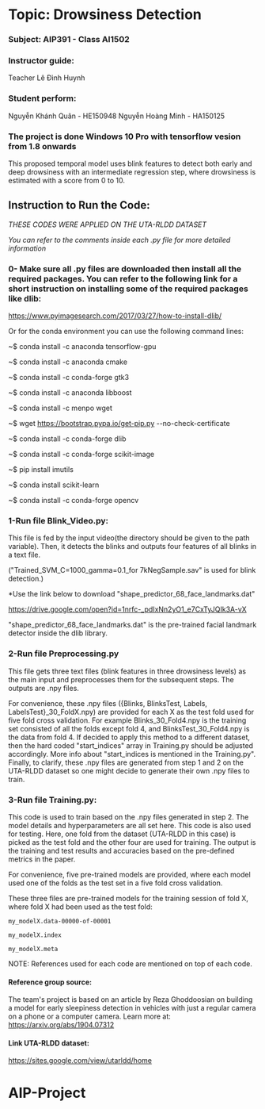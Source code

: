 #  Topic: Drowsiness Detection



### Subject: AIP391 - Class AI1502
### Instructor guide: 
Teacher Lê Đình Huynh
### Student perform:
Nguyễn Khánh Quân - HE150948
Nguyễn Hoàng Minh - HA150125

### The project is done Windows 10 Pro with tensorflow vesion from 1.8 onwards

This proposed temporal model uses blink features to detect both early and deep drowsiness with an intermediate regression step, where drowsiness is estimated with a score from 0 to 10. 

## Instruction to Run the Code:
*THESE CODES WERE APPLIED ON THE UTA-RLDD DATASET*

*You can refer to the comments inside each .py file for more detailed information*

### 0- Make sure all .py files are downloaded then install all the required packages. You can refer to the following link for a short instruction on installing some of the required packages like dlib:
https://www.pyimagesearch.com/2017/03/27/how-to-install-dlib/

Or for the conda environment you can use the following command lines:

~$ conda install -c anaconda tensorflow-gpu

~$ conda install -c anaconda cmake

~$ conda install -c conda-forge gtk3

~$ conda install -c anaconda libboost

~$ conda install -c menpo wget

~$ wget https://bootstrap.pypa.io/get-pip.py --no-check-certificate

~$ conda install -c conda-forge dlib

~$ conda install -c conda-forge scikit-image

~$ pip install imutils

~$ conda install scikit-learn

~$ conda install -c conda-forge opencv

	
### 1-Run file Blink_Video.py:

  This file is fed by the input video(the directory should be given to the path variable). Then, it detects the blinks and outputs four features of all blinks in a text file.
  
  ("Trained_SVM_C=1000_gamma=0.1_for 7kNegSample.sav" is used for blink detection.)
  
  *Use the link below to download "shape_predictor_68_face_landmarks.dat"
  
  https://drive.google.com/open?id=1nrfc-_pdIxNn2yO1_e7CxTyJQIk3A-vX
  
  "shape_predictor_68_face_landmarks.dat" is the pre-trained facial landmark detector inside the dlib library.

### 2-Run file Preprocessing.py

  This file gets three text files (blink features in three drowsiness levels) as the main input and preprocesses them for the subsequent steps. The outputs are .npy files.
  
  For convenience, these .npy files ({Blinks, BlinksTest, Labels, LabelsTest}_30_FoldX.npy) are provided for each X as the test fold used for five fold cross validation. For example Blinks_30_Fold4.npy is the training set consisted of all the folds except fold 4, and  BlinksTest_30_Fold4.npy is the data from fold 4. If decided to apply this method to a different dataset, then the hard coded "start_indices" array in Training.py should be adjusted accordingly. More info about "start_indices is mentioned in the Training.py". Finally, to clarify, these .npy files are generated from step 1 and 2 on the UTA-RLDD dataset so one might decide to generate their own   .npy files to train. 

### 3-Run file Training.py:

  This code is used to train based on the .npy files generated in step 2. The model details and hyperparameters are all set here. This code is also used for testing. Here, one fold from the dataset (UTA-RLDD in this case) is picked as the test fold and the other four are used for training. The output is the training and test results and accuracies based on the pre-defined metrics in the paper.
 
 
  For convenience, five pre-trained models are provided, where each model used one of the folds as the test set in a five fold cross validation.
  
  These three files are pre-trained models for the training session of fold X, where fold X had been used as the test fold:
  
    my_modelX.data-00000-of-00001
    
    my_modelX.index
    
    my_modelX.meta
  

NOTE: References used for each code are mentioned on top of each code.

#### Reference group source:
The team's project is based on an article by Reza Ghoddoosian on building a model for early sleepiness detection in vehicles with just a regular camera on a phone or a computer camera.
Learn more at:
https://arxiv.org/abs/1904.07312

#### Link UTA-RLDD dataset:

https://sites.google.com/view/utarldd/home
# AIP-Project
